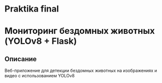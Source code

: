 # Praktika final
# Мониторинг бездомных животных (YOLOv8 + Flask)

## Описание
Веб-приложение для детекции бездомных животных на изображениях и видео с использованием YOLOv8

